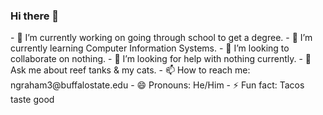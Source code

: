 ### Hi there 👋

<!--
**NicholasG128/NicholasG128** is a ✨ _special_ ✨ repository because its `README.md` (this file) appears on your GitHub profile.

Here are some ideas to get you started: --!>

- 🔭 I’m currently working on going through school to get a degree.
- 🌱 I’m currently learning Computer Information Systems.
- 👯 I’m looking to collaborate on nothing.
- 🤔 I’m looking for help with nothing currently.
- 💬 Ask me about reef tanks & my cats.
- 📫 How to reach me: ngraham3@buffalostate.edu
- 😄 Pronouns: He/Him
- ⚡ Fun fact: Tacos taste good


